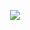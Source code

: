 <p align="center">
  <img src="https://github-readme-stats.vercel.app/api?username=remfly&title_color=C9D1D9&text_color=C9D1D9&icon_color=EF1337&bg_color=0D1117&border_color=C9D1D9&show_icons=true&include_all_commits=true&locale=en&custom_title=Remfly's GitHub Stats"/>
</p>
